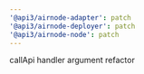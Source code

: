 ```yaml
---
'@api3/airnode-adapter': patch
'@api3/airnode-deployer': patch
'@api3/airnode-node': patch
---
```


callApi handler argument refactor
